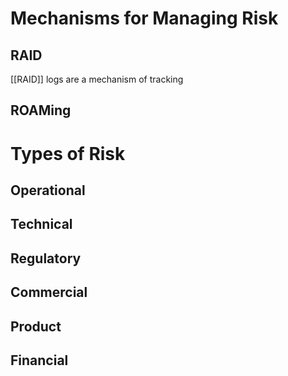 # Mechanisms for Managing Risk
## RAID
[[RAID]] logs are a mechanism of tracking 
## ROAMing
# Types of Risk
## Operational
## Technical
## Regulatory
## Commercial
## Product
## Financial